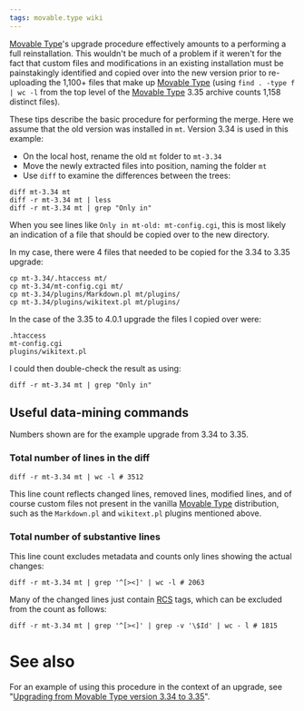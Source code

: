 ```yaml
---
tags: movable.type wiki
---
```


[Movable Type](/wiki/Movable_Type)'s upgrade procedure effectively amounts to a performing a full reinstallation. This wouldn't be much of a problem if it weren't for the fact that custom files and modifications in an existing installation must be painstakingly identified and copied over into the new version prior to re-uploading the 1,100+ files that make up [Movable Type](/wiki/Movable_Type) (using `find . -type f | wc -l` from the top level of the [Movable Type](/wiki/Movable_Type) 3.35 archive counts 1,158 distinct files).

These tips describe the basic procedure for performing the merge. Here we assume that the old version was installed in `mt`. Version 3.34 is used in this example:

-   On the local host, rename the old `mt` folder to `mt-3.34`
-   Move the newly extracted files into position, naming the folder `mt`
-   Use `diff` to examine the differences between the trees:

<!-- -->

    diff mt-3.34 mt
    diff -r mt-3.34 mt | less
    diff -r mt-3.34 mt | grep "Only in"

When you see lines like `Only in mt-old: mt-config.cgi`, this is most likely an indication of a file that should be copied over to the new directory.

In my case, there were 4 files that needed to be copied for the 3.34 to 3.35 upgrade:

    cp mt-3.34/.htaccess mt/
    cp mt-3.34/mt-config.cgi mt/
    cp mt-3.34/plugins/Markdown.pl mt/plugins/
    cp mt-3.34/plugins/wikitext.pl mt/plugins/

In the case of the 3.35 to 4.0.1 upgrade the files I copied over were:

    .htaccess
    mt-config.cgi
    plugins/wikitext.pl

I could then double-check the result as using:

    diff -r mt-3.34 mt | grep "Only in"

## Useful data-mining commands

Numbers shown are for the example upgrade from 3.34 to 3.35.

### Total number of lines in the diff

    diff -r mt-3.34 mt | wc -l # 3512

This line count reflects changed lines, removed lines, modified lines, and of course custom files not present in the vanilla [Movable Type](/wiki/Movable_Type) distribution, such as the `Markdown.pl` and `wikitext.pl` plugins mentioned above.

### Total number of substantive lines

This line count excludes metadata and counts only lines showing the actual changes:

    diff -r mt-3.34 mt | grep '^[><]' | wc -l # 2063

Many of the changed lines just contain [RCS](/wiki/RCS) tags, which can be excluded from the count as follows:

    diff -r mt-3.34 mt | grep '^[><]' | grep -v '\$Id' | wc - l # 1815

# See also

For an example of using this procedure in the context of an upgrade, see "[Upgrading from Movable Type version 3.34 to 3.35](/wiki/Upgrading_from_Movable_Type_version_3.34_to_3.35)".
